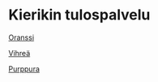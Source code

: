 # Kierikin tulospalvelu

[Oranssi](./oranssi.html)

[Vihreä](./vihrea.html)

[Purppura](./purppura.html)
